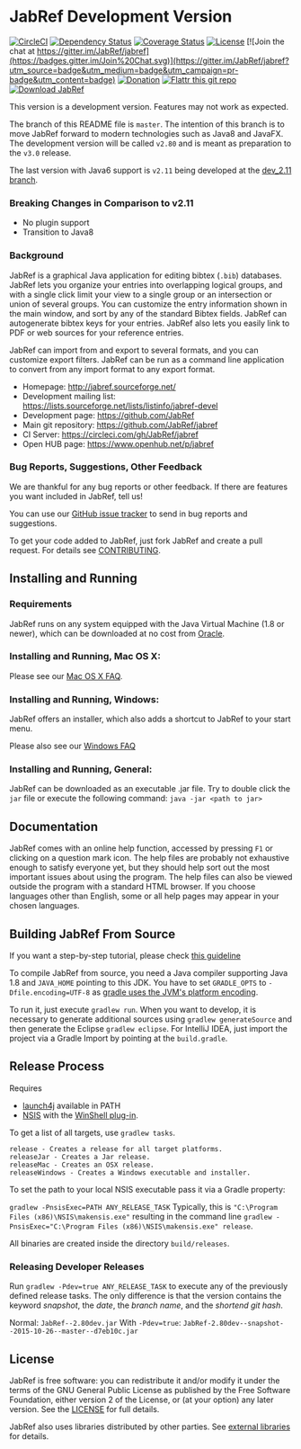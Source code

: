 # JabRef Development Version

[![CircleCI](https://img.shields.io/circleci/project/JabRef/jabref.svg)](https://circleci.com/gh/JabRef/jabref)
[![Dependency Status](https://www.versioneye.com/user/projects/557f2723386664002000009c/badge.svg?style=flat)](https://www.versioneye.com/user/projects/557f2723386664002000009c)
[![Coverage Status](https://coveralls.io/repos/JabRef/jabref/badge.svg)](https://coveralls.io/r/JabRef/jabref)
[![License](https://img.shields.io/badge/license-GPLv2-blue.svg)](http://www.gnu.org/licenses/old-licenses/gpl-2.0.txt)
[![Join the chat at https://gitter.im/JabRef/jabref](https://badges.gitter.im/Join%20Chat.svg)](https://gitter.im/JabRef/jabref?utm_source=badge&utm_medium=badge&utm_campaign=pr-badge&utm_content=badge)
[![Donation](https://img.shields.io/badge/donate-paypal-orange.svg)](https://www.paypal.com/cgi-bin/webscr?item_name=JabRef+Bibliography+Manager&cmd=_donations&lc=US&currency_code=EUR&business=jabrefmail%40gmail.com)
[![Flattr this git repo](http://api.flattr.com/button/flattr-badge-large.png)](https://flattr.com/submit/auto?user_id=koppor&url=https%3A%2F%2Fgithub.com%2FJabRef%2Fjabref&title=JabRef&language=Java&tags=github&category=software)
[![Download JabRef](https://img.shields.io/sourceforge/dw/jabref.svg)](http://sourceforge.net/projects/jabref/files/jabref/)

This version is a development version. Features may not work as expected.

The branch of this README file is `master`.
The intention of this branch is to move JabRef forward to modern technologies such as Java8 and JavaFX.
The development version will be called `v2.80` and is meant as preparation to the `v3.0` release.

The last version with Java6 support is `v2.11` being developed at the [dev_2.11 branch](https://github.com/JabRef/jabref/tree/dev_2.11).

### Breaking Changes in Comparison to v2.11

* No plugin support
* Transition to Java8

### Background

JabRef is a graphical Java application for editing bibtex (`.bib`) databases.
JabRef lets you organize your entries into overlapping logical groups, and with a single click limit your view to a single group or an intersection or union of several groups.
You can customize the entry information shown in the main window, and sort by any of the standard Bibtex fields.
JabRef can autogenerate bibtex keys for your entries.
JabRef also lets you easily link to PDF or web sources for your reference entries.

JabRef can import from and export to several formats, and you can customize export filters.
JabRef can be run as a command line application to convert from any import format to any export format.

* Homepage: http://jabref.sourceforge.net/
* Development mailing list: https://lists.sourceforge.net/lists/listinfo/jabref-devel
* Development page: https://github.com/JabRef
* Main git repository: https://github.com/JabRef/jabref
* CI Server: https://circleci.com/gh/JabRef/jabref
* Open HUB page: https://www.openhub.net/p/jabref

### Bug Reports, Suggestions, Other Feedback

We are thankful for any bug reports or other feedback.
If there are features you want included in JabRef, tell us!

You can use our [GitHub issue tracker](https://github.com/JabRef/jabref/issues) to send in bug reports and suggestions.

To get your code added to JabRef, just fork JabRef and create a pull request.
For details see [CONTRIBUTING](CONTRIBUTING.md).


## Installing and Running

### Requirements

JabRef runs on any system equipped with the Java Virtual Machine (1.8 or newer), which can be downloaded at no cost from [Oracle](http://www.oracle.com/technetwork/java/javase/downloads/index.html).

### Installing and Running, Mac OS X:

Please see our [Mac OS X FAQ](http://jabref.sourceforge.net/faq.php#osx).

### Installing and Running, Windows:

JabRef offers an installer, which also adds a shortcut to JabRef to your start menu.

Please also see our [Windows FAQ](http://jabref.sourceforge.net/faq.php#windows)

### Installing and Running, General:

JabRef can be downloaded as an executable .jar file.
Try to double click the `jar` file or execute the following command:
     `java -jar <path to jar>`


## Documentation

JabRef comes with an online help function, accessed by pressing `F1` or
clicking on a question mark icon. The help files are probably not
exhaustive enough to satisfy everyone yet, but they should help sort
out the most important issues about using the program. The help files
can also be viewed outside the program with a standard HTML browser.
If you choose languages other than English, some or all help pages may
appear in your chosen languages.


## Building JabRef From Source

If you want a step-by-step tutorial, please check [this guideline](https://github.com/JabRef/jabref/wiki/Guidelines-for-setting-up-a-local-workspace)

To compile JabRef from source, you need a Java compiler supporting Java 1.8 and `JAVA_HOME` pointing to this JDK.
You have to set `GRADLE_OPTS` to `-Dfile.encoding=UTF-8` as [gradle uses the JVM's platform encoding](https://discuss.gradle.org/t/is-there-a-way-to-tell-gradle-to-read-gradle-build-scripts-using-a-specified-encoding/7535).

To run it, just execute `gradlew run`.
When you want to develop, it is necessary to generate additional sources using `gradlew generateSource`
and then generate the Eclipse `gradlew eclipse`.
For IntelliJ IDEA, just import the project via a Gradle Import by pointing at the `build.gradle`.


## Release Process

Requires
 * [launch4j](http://launch4j.sourceforge.net/) available in PATH
 * [NSIS](http://nsis.sourceforge.net) with the [WinShell plug-in](http://nsis.sourceforge.net/WinShell_plug-in).

To get a list of all targets, use `gradlew tasks`.
```
release - Creates a release for all target platforms.
releaseJar - Creates a Jar release.
releaseMac - Creates an OSX release.
releaseWindows - Creates a Windows executable and installer.
```

To set the path to your local NSIS executable pass it via a Gradle property:

`gradlew -PnsisExec=PATH ANY_RELEASE_TASK`
Typically, this is `"C:\Program Files (x86)\NSIS\makensis.exe"` resulting in the command line `gradlew -PnsisExec="C:\Program Files (x86)\NSIS\makensis.exe" release`.

All binaries are created inside the directory `build/releases`.

### Releasing Developer Releases

Run `gradlew -Pdev=true ANY_RELEASE_TASK` to execute any of the previously defined release tasks.
The only difference is that the version contains the keyword *snapshot*, the *date*, the *branch name*, and the *shortend git hash*.

Normal: `JabRef--2.80dev.jar`
With `-Pdev=true`: `JabRef-2.80dev--snapshot--2015-10-26--master--d7eb10c.jar`

## License

JabRef is free software: you can redistribute it and/or modify it under the
terms of the GNU General Public License as published by the Free Software
Foundation, either version 2 of the License, or (at your option) any later
version.
See the [LICENSE](LICENSE) for full details.

JabRef also uses libraries distributed by other parties.
See [external libraries](external-libraries.txt) for details.
